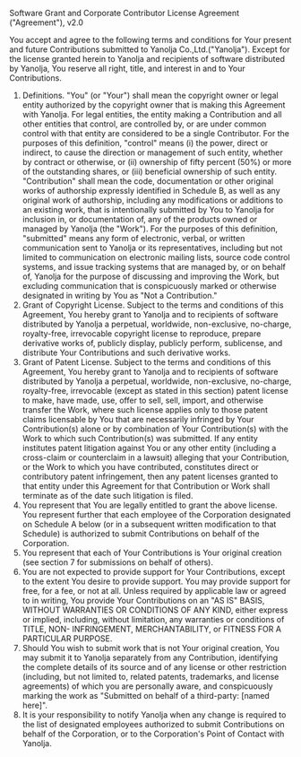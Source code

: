 Software Grant and Corporate Contributor License Agreement ("Agreement"), v2.0

You accept and agree to the following terms and conditions for Your present and future Contributions submitted to Yanolja Co.,Ltd.("Yanolja"). Except for the license granted herein to Yanolja and recipients of software distributed by Yanolja, You reserve all right, title, and interest in and to Your Contributions.

1. Definitions.
   "You" (or "Your") shall mean the copyright owner or legal entity authorized by the copyright owner that is making this Agreement with Yanolja. For legal entities, the entity making a Contribution and all other entities that control, are controlled by, or are under common control with that entity are considered to be a single Contributor. For the purposes of this definition, "control" means (i) the power, direct or indirect, to cause the direction or management of such entity, whether by contract or otherwise, or (ii) ownership of fifty percent (50%) or more of the outstanding shares, or (iii) beneficial ownership of such entity.
   "Contribution" shall mean the code, documentation or other original works of authorship expressly identified in Schedule B, as well as any original work of authorship, including any modifications or additions to an existing work, that is intentionally submitted by You to Yanolja for inclusion in, or documentation of, any of the products owned or managed by Yanolja (the "Work"). For the purposes of this definition, "submitted" means any form of electronic, verbal, or written communication sent to Yanolja or its representatives, including but not limited to communication on electronic mailing lists, source code control systems, and issue tracking systems that are managed by, or on behalf of, Yanolja for the purpose of discussing and improving the Work, but excluding communication that is conspicuously marked or otherwise designated in writing by You as "Not a Contribution."
2. Grant of Copyright License. Subject to the terms and conditions of this Agreement, You hereby grant to Yanolja and to recipients of software distributed by Yanolja a perpetual, worldwide, non-exclusive, no-charge, royalty-free, irrevocable copyright license to reproduce, prepare derivative works of, publicly display, publicly perform, sublicense, and distribute Your Contributions and such derivative works.
3. Grant of Patent License. Subject to the terms and conditions of this Agreement, You hereby grant to Yanolja and to recipients of software distributed by Yanolja a perpetual, worldwide, non-exclusive, no-charge, royalty-free, irrevocable (except as stated in this section) patent license to make, have made, use, offer to sell, sell, import, and otherwise transfer the Work, where such license applies only to those patent claims licensable by You that are necessarily infringed by Your Contribution(s) alone or by combination of Your Contribution(s) with the Work to which such Contribution(s) was submitted. If any entity institutes patent litigation against You or any other entity (including a cross-claim or counterclaim in a lawsuit) alleging that your Contribution, or the Work to which you have contributed, constitutes direct or contributory patent infringement, then any patent licenses granted to that entity under this Agreement for that Contribution or Work shall terminate as of the date such litigation is filed.
4. You represent that You are legally entitled to grant the above license. You represent further that each employee of the Corporation designated on Schedule A below (or in a subsequent written modification to that Schedule) is authorized to submit Contributions on behalf of the Corporation.
5. You represent that each of Your Contributions is Your original creation (see section 7 for submissions on behalf of others).
6. You are not expected to provide support for Your Contributions, except to the extent You desire to provide support. You may provide support for free, for a fee, or not at all. Unless required by applicable law or agreed to in writing, You provide Your Contributions on an "AS IS" BASIS, WITHOUT WARRANTIES OR CONDITIONS OF ANY KIND, either express or implied, including, without limitation, any warranties or conditions of TITLE, NON- INFRINGEMENT, MERCHANTABILITY, or FITNESS FOR A PARTICULAR PURPOSE.
7. Should You wish to submit work that is not Your original creation, You may submit it to Yanolja separately from any Contribution, identifying the complete details of its source and of any license or other restriction (including, but not limited to, related patents, trademarks, and license agreements) of which you are personally aware, and conspicuously marking the work as "Submitted on behalf of a third-party: [named here]".
8. It is your responsibility to notify Yanolja when any change is required to the list of designated employees authorized to submit Contributions on behalf of the Corporation, or to the Corporation's Point of Contact with Yanolja.

